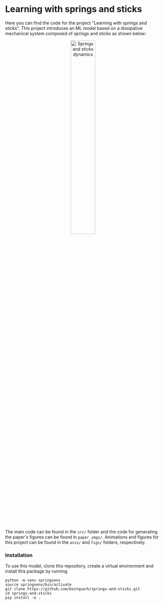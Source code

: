 # Learning with springs and sticks 

Here you can find the code for the project "Learning with springs and sticks". This project introduces an ML model based on a dissipative mechanical system composed of springs and sticks as shown below:

<p style="text-align:center;">
<img src="anis/animation_paraboloid.gif" alt="Springs and sticks dynamics" width="40%">
</p>

The main code can be found in the `src/` folder and the code for generating the paper's figures can be found in `paper_imgs/`. Animations and figures for this project can be found in the `anis/` and `figs/` folders, respectively.

<!-- A simple tutorial on the model is provided in the `springs_and_sticks.ipynb` file. This notebook contains minimal working examples of the model. -->

### Installation

To use this model, clone this repository, create a virtual environment and install this package by running

```
python -m venv springsenv
source springsenv/bin/activate
git clone https://github.com/bestquark/springs-and-sticks.git
cd springs-and-sticks
pip install -e .
```


